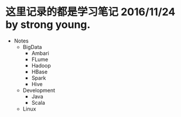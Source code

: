 # 这里记录的都是学习笔记 2016/11/24 by strong young.

- Notes
  - BigData
    - Ambari
    - FLume
    - Hadoop
    - HBase
    - Spark
    - Hive
  - Development
    - Java
    - Scala
  - Linux
